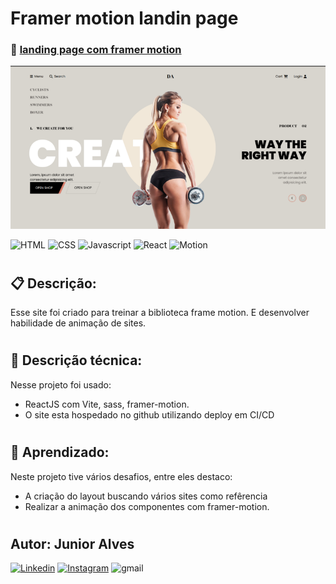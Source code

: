 # Framer motion landin page
### 🚀 [landing page com framer motion](https://junioralvesbr.github.io/landingpage-fitness-motion/)

![Alt Text](/public/landing.png)

![HTML](https://img.shields.io/badge/HTML5-orange) ![CSS](https://img.shields.io/badge/CSS3-blue) ![Javascript](https://img.shields.io/badge/JavaScript-yellow) ![React](https://img.shields.io/badge/React-%2361dafb) ![Motion](https://img.shields.io/badge/Framer--Motion-%23d2c)
#
## 📋 Descrição: 
 Esse site foi criado para treinar a biblioteca frame motion. E desenvolver habilidade de animação de sites.
#

## 🔧 Descrição técnica:
 Nesse projeto foi usado:
 - ReactJS com Vite, sass, framer-motion.
 - O site esta hospedado no github utilizando deploy em CI/CD
#

## 📄 Aprendizado:
Neste projeto tive vários desafios, entre eles destaco:
 - A criação do layout buscando vários sites como refêrencia
 - Realizar a animação dos componentes com framer-motion.

#
## Autor: Junior Alves
[![Linkedin](https://img.shields.io/badge/Linkedin-Junior%20Alves-blue)](https://www.linkedin.com/in/junior-alves-54559070/)
[![Instagram](https://img.shields.io/badge/Instagram-%40junioralvesbr4-%23e4405f)](https://www.instagram.com/junioralvesbr4/)
![gmail](https://img.shields.io/badge/Gmail-jrnalves%40gmail.com-red)